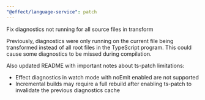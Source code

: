 ```yaml
---
"@effect/language-service": patch
---
```


Fix diagnostics not running for all source files in transform

Previously, diagnostics were only running on the current file being transformed instead of all root files in the TypeScript program. This could cause some diagnostics to be missed during compilation.

Also updated README with important notes about ts-patch limitations:
- Effect diagnostics in watch mode with noEmit enabled are not supported
- Incremental builds may require a full rebuild after enabling ts-patch to invalidate the previous diagnostics cache